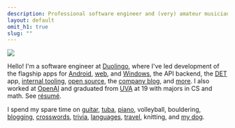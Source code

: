 ```yaml
---
description: Professional software engineer and (very) amateur musician in Pittsburgh, PA.
layout: default
omit_h1: true
slug: ""
---
```


<img src="/img/tuba-rect-200.jpg" class="avatar right">

Hello! I'm a software engineer at [Duolingo](https://en.wikipedia.org/wiki/Duolingo), where I've led development of the flagship apps for [Android](https://blog.duolingo.com/migrating-duolingos-android-app-to-100-kotlin/), [web](https://www.duolingo.com/), and [Windows](https://apps.microsoft.com/detail/9wzdncrcv5xn), the API backend, the [DET](https://englishtest.duolingo.com/) app, [internal tooling](https://blog.duolingo.com/open-sourcing-metasearch-our-one-tool-to-search-them-all/), [open source](https://github.com/duolingo/), the [company blog](https://blog.duolingo.com/), and [more](/img/pit-wifi.png). I also worked at [OpenAI](https://en.wikipedia.org/wiki/OpenAI) and graduated from [UVA](https://en.wikipedia.org/wiki/University_of_Virginia) at 19 with majors in CS and math. See [résumé](/resume).

I spend my spare time on [guitar](/musescore-tab), [tuba](https://en.wikipedia.org/wiki/East_Winds_Symphonic_Band), [piano](https://soundcloud.com/artnc), volleyball, bouldering, [blogging](/blog), [crosswords](https://www.crosswordtournament.com/2023/standings/rank.htm), [trivia](https://learnedleague.com/profiles.php?91076), [languages](https://www.duolingo.com/profile/artnc), [travel](/camino-de-santiago), knitting, and [my dog](/img/snorlax.jpg).
